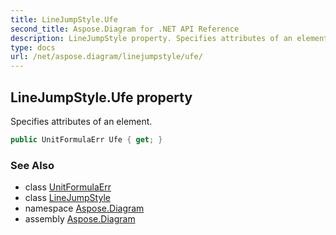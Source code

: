 ```yaml
---
title: LineJumpStyle.Ufe
second_title: Aspose.Diagram for .NET API Reference
description: LineJumpStyle property. Specifies attributes of an element
type: docs
url: /net/aspose.diagram/linejumpstyle/ufe/
---
```

## LineJumpStyle.Ufe property

Specifies attributes of an element.

```csharp
public UnitFormulaErr Ufe { get; }
```

### See Also

* class [UnitFormulaErr](../../unitformulaerr/)
* class [LineJumpStyle](../)
* namespace [Aspose.Diagram](../../linejumpstyle/)
* assembly [Aspose.Diagram](../../../)



